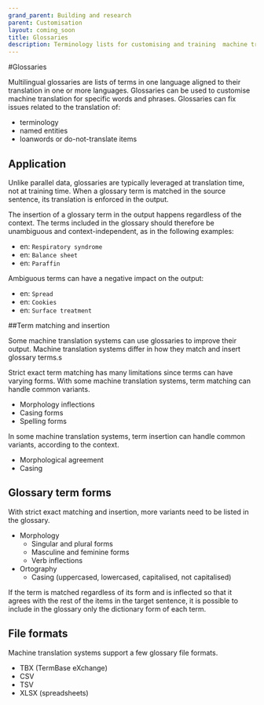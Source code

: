 ```yaml
---
grand_parent: Building and research
parent: Customisation
layout: coming_soon
title: Glossaries
description: Terminology lists for customising and training  machine translation
---
```

#Glossaries

Multilingual glossaries are lists of terms in one language aligned to their translation in one or more languages. Glossaries can be used to customise machine translation for specific words and phrases.
Glossaries can fix issues related to the translation of:
- terminology
- named entities
- loanwords or do-not-translate items

## Application

Unlike parallel data, glossaries are typically leveraged at translation time, not at training time.
When a glossary term is matched in the source sentence, its translation is enforced in the output.

The insertion of a glossary term in the output happens regardless of the context.
The terms included in the glossary should therefore be unambiguous and context-independent, as in the following examples:
- en: `Respiratory syndrome`
- en: `Balance sheet`
- en: `Paraffin`

Ambiguous terms can have a negative impact on the output:
- en: `Spread`
- en: `Cookies`
- en: `Surface treatment`

##Term matching and insertion

Some machine translation systems can use glossaries to improve their output.
Machine translation systems differ in how they match and insert glossary terms.s

Strict exact term matching has many limitations since terms can have varying forms. With some machine translation systems, term matching can handle common variants.
- Morphology inflections
- Casing forms
- Spelling forms

In some machine translation systems, term insertion can handle common variants, according to the context.
- Morphological agreement
- Casing

## Glossary term forms

With strict exact matching and insertion, more variants need to be listed in the glossary.
- Morphology
  - Singular and plural forms
  - Masculine and feminine forms
  - Verb inflections
- Ortography
  - Casing (uppercased, lowercased, capitalised, not capitalised)

If the term is matched regardless of its form and is inflected so that it agrees with the rest of the items in the target sentence, it is possible to include in the glossary only the dictionary form of each term.

## File formats

Machine translation systems support a few glossary file formats.
- TBX (TermBase eXchange)
- CSV
- TSV
- XLSX (spreadsheets)
